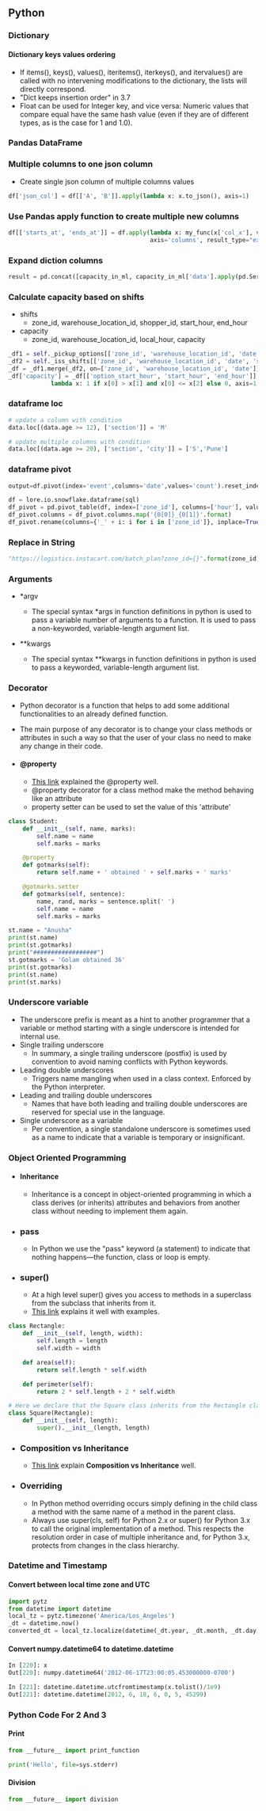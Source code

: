 Python 
--

### Dictionary

#### Dictionary keys values ordering
  - If items(), keys(), values(), iteritems(), iterkeys(), and itervalues() are called with no intervening modifications to the dictionary, the lists will directly correspond.
  - "Dict keeps insertion order" in 3.7
  - Float can be used for Integer key, and vice versa: Numeric values that compare equal have the same hash value (even if they are of different types, as is the case for 1 and 1.0).

### Pandas DataFrame

### Multiple columns to one json column

  - Create single json column of multiple columns values

```python
df['json_col'] = df[['A', 'B']].apply(lambda x: x.to_json(), axis=1)
```

### Use Pandas apply function to create multiple new columns
```python
df[['starts_at', 'ends_at']] = df.apply(lambda x: my_func(x['col_x'], var),
                                        axis='columns', result_type="expand")
```

### Expand diction columns
```python
result = pd.concat([capacity_in_ml, capacity_in_ml['data'].apply(pd.Series)], axis=1)
```

### Calculate capacity based on shifts

  - shifts
    - zone_id, warehouse_location_id, shopper_id, start_hour, end_hour
  - capacity
    - zone_id, warehouse_location_id, local_hour, capacity

```python
_df1 = self._pickup_options[['zone_id', 'warehouse_location_id', 'date', 'option_start_hour']]
_df2 = self._iss_shifts[['zone_id', 'warehouse_location_id', 'date', 'start_hour', 'end_hour']]
_df = _df1.merge(_df2, on=['zone_id', 'warehouse_location_id', 'date'])
_df['capacity'] = _df[['option_start_hour', 'start_hour', 'end_hour']].apply(
            lambda x: 1 if x[0] > x[1] and x[0] <= x[2] else 0, axis=1)
```

### dataframe loc
```python
# update a column with condition
data.loc[(data.age >= 12), ['section']] = 'M'

# update multiple columns with condition
data.loc[(data.age >= 20), ['section', 'city']] = ['S','Pune'] 
```

### dataframe pivot
```python
output=df.pivot(index='event',columns='date',values='count').reset_index().rename_axis(None,1)

df = lore.io.snowflake.dataframe(sql)
df_pivot = pd.pivot_table(df, index=['zone_id'], columns=['hour'], values=['dps']).reset_index()
df_pivot.columns = df_pivot.columns.map('{0[0]}_{0[1]}'.format)
df_pivot.rename(columns={'_' + i: i for i in ['zone_id']}, inplace=True)
```

### Replace in String

```python
"https://logistics.instacart.com/batch_plan?zone_id={}".format(zone_id)
```

### Arguments

  - *argv
    - The special syntax *args in function definitions in python is used to pass a variable number of arguments to a function. It is used to pass a non-keyworded, variable-length argument list.

  - **kwargs
    - The special syntax **kwargs in function definitions in python is used to pass a keyworded, variable-length argument list.

### Decorator

  - Python decorator is a function that helps to add some additional functionalities to an already defined function.
  - The main purpose of any decorator is to change your class methods or attributes in such a way so that the user of your class no need to make any change in their code.

  - #### @property
    - [This link](https://www.journaldev.com/14893/python-property-decorator) explained the @property well. 
    - @property decorator for a class method make the method behaving like an attribute
    - property setter can be used to set the value of this 'attribute'

```python
class Student:
    def __init__(self, name, marks):
        self.name = name
        self.marks = marks

    @property
    def gotmarks(self):
        return self.name + ' obtained ' + self.marks + ' marks'

    @gotmarks.setter
    def gotmarks(self, sentence):
        name, rand, marks = sentence.split(' ')
        self.name = name
        self.marks = marks

st.name = "Anusha"
print(st.name)
print(st.gotmarks)
print("##################")
st.gotmarks = 'Golam obtained 36'
print(st.gotmarks)
print(st.name)
print(st.marks)
```

### Underscore variable

  - The underscore prefix is meant as a hint to another programmer that a variable or method starting with a single underscore is intended for internal use.
  - Single trailing underscore
    - In summary, a single trailing underscore (postfix) is used by convention to avoid naming conflicts with Python keywords.
  - Leading double underscores
    - Triggers name mangling when used in a class context. Enforced by the Python interpreter.
  - Leading and trailing double underscores
    - Names that have both leading and trailing double underscores are reserved for special use in the language.
  - Single underscore as a variable
    - Per convention, a single standalone underscore is sometimes used as a name to indicate that a variable is temporary or insignificant.

### Object Oriented Programming

  - #### Inheritance
    - Inheritance is a concept in object-oriented programming in which a class derives (or inherits) attributes and behaviors from another class without needing to implement them again.

  - ### pass
    - In Python we use the "pass" keyword (a statement) to indicate that nothing happens—the function, class or loop is empty.

  - ### super()
    - At a high level super() gives you access to methods in a superclass from the subclass that inherits from it.
    - [This link](https://realpython.com/python-super/) explains it well with examples. 

```python
class Rectangle:
    def __init__(self, length, width):
        self.length = length
        self.width = width

    def area(self):
        return self.length * self.width

    def perimeter(self):
        return 2 * self.length + 2 * self.width

# Here we declare that the Square class inherits from the Rectangle class
class Square(Rectangle):
    def __init__(self, length):
        super().__init__(length, length)
```

  - ### Composition vs Inheritance
    - [This link](https://realpython.com/inheritance-composition-python/) explain **Composition vs Inheritance** well.

  - ### Overriding
    - In Python method overriding occurs simply defining in the child class a method with the same name of a method in the parent class.
    - Always use super(cls, self) for Python 2.x or super() for Python 3.x to call the original implementation of a method. This respects the resolution order in case of multiple inheritance and, for Python 3.x, protects from changes in the class hierarchy.

### Datetime and Timestamp

#### Convert between local time zone and UTC
```python
import pytz
from datetime import datetime
local_tz = pytz.timezone('America/Los_Angeles')
_dt = datetime.now()
converted_dt = local_tz.localize(datetime(_dt.year, _dt.month, _dt.day)).astimezone(pytz.utc)
```

#### Convert numpy.datetime64 to datetime.datetime
```python
In [220]: x
Out[220]: numpy.datetime64('2012-06-17T23:00:05.453000000-0700')

In [221]: datetime.datetime.utcfromtimestamp(x.tolist()/1e9)
Out[221]: datetime.datetime(2012, 6, 18, 6, 0, 5, 45299)
```

### Python Code For 2 And 3

#### Print

```python
from __future__ import print_function

print('Hello', file=sys.stderr)
```

#### Division

```python
from __future__ import division
```
